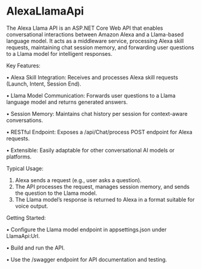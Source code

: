 # AlexaLlamaApi

The Alexa Llama API is an ASP.NET Core Web API that enables conversational interactions between Amazon Alexa and a Llama-based language model. It acts as a middleware service, processing Alexa skill requests, maintaining chat session memory, and forwarding user questions to a Llama model for intelligent responses.

Key Features:

•	Alexa Skill Integration: Receives and processes Alexa skill requests (Launch, Intent, Session End).

•	Llama Model Communication: Forwards user questions to a Llama language model and returns generated answers.

•	Session Memory: Maintains chat history per session for context-aware conversations.

•	RESTful Endpoint: Exposes a /api/Chat/process POST endpoint for Alexa requests.

•	Extensible: Easily adaptable for other conversational AI models or platforms.



Typical Usage:

1.	Alexa sends a request (e.g., user asks a question).
2.	The API processes the request, manages session memory, and sends the question to the Llama model.
3.	The Llama model’s response is returned to Alexa in a format suitable for voice output.


Getting Started:

•	Configure the Llama model endpoint in appsettings.json under LlamaApi:Url.

•	Build and run the API.

•	Use the /swagger endpoint for API documentation and testing.

